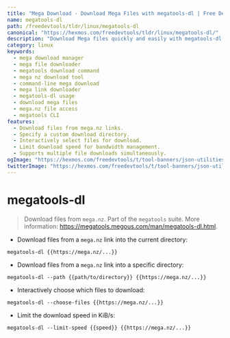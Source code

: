 ```yaml
---
title: "Mega Download - Download Mega Files with megatools-dl | Free DevTools"
name: megatools-dl
path: /freedevtools/tldr/linux/megatools-dl
canonical: "https://hexmos.com/freedevtools/tldr/linux/megatools-dl/"
description: "Download Mega files quickly and easily with megatools-dl.  Manage downloads, select specific files, and control download speed. Free online tool, no registration required."
category: linux
keywords:
  - mega download manager
  - mega file downloader
  - megatools download command
  - mega nz download tool
  - command-line mega download
  - mega link downloader
  - megatools-dl usage
  - download mega files
  - mega.nz file access
  - megatools CLI
features:
  - Download files from mega.nz links.
  - Specify a custom download directory.
  - Interactively select files for download.
  - Limit download speed for bandwidth management.
  - Supports multiple file downloads simultaneously.
ogImage: "https://hexmos.com/freedevtools/t/tool-banners/json-utilities-banner.png"
twitterImage: "https://hexmos.com/freedevtools/t/tool-banners/json-utilities-banner.png"
---
```


# megatools-dl

> Download files from `mega.nz`.
> Part of the `megatools` suite.
> More information: <https://megatools.megous.com/man/megatools-dl.html>.

- Download files from a `mega.nz` link into the current directory:

`megatools-dl {{https://mega.nz/...}}`

- Download files from a `mega.nz` link into a specific directory:

`megatools-dl --path {{path/to/directory}} {{https://mega.nz/...}}`

- Interactively choose which files to download:

`megatools-dl --choose-files {{https://mega.nz/...}}`

- Limit the download speed in KiB/s:

`megatools-dl --limit-speed {{speed}} {{https://mega.nz/...}}`
